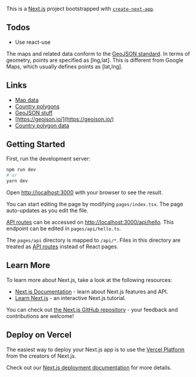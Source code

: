 This is a [Next.js](https://nextjs.org/) project bootstrapped with [`create-next-app`](https://github.com/vercel/next.js/tree/canary/packages/create-next-app).

## Todos

- Use react-use

The maps and related data conform to the [GeoJSON standard](https://en.wikipedia.org/wiki/GeoJSON). In terms of geometry, points are specified as [lng,lat]. This is different from Google Maps, which usually defines points as [lat,lng].

## Links

- [Map data](https://github.com/openlayers/openlayers/blob/main/examples/data/geojson/countries.geojson)
- [Country polygons](https://github.com/johan/world.geo.json/blob/master/countries.geo.json)
- [GeoJSON stuff](https://macwright.com/2015/03/23/geojson-second-bite.html#features)
- [https://geojson.io/](https://geojson.io/)
- [Country polygon data](https://datahub.io/core/geo-countries#resource-geo-countries_zip)

## Getting Started

First, run the development server:

```bash
npm run dev
# or
yarn dev
```

Open [http://localhost:3000](http://localhost:3000) with your browser to see the result.

You can start editing the page by modifying `pages/index.tsx`. The page auto-updates as you edit the file.

[API routes](https://nextjs.org/docs/api-routes/introduction) can be accessed on [http://localhost:3000/api/hello](http://localhost:3000/api/hello). This endpoint can be edited in `pages/api/hello.ts`.

The `pages/api` directory is mapped to `/api/*`. Files in this directory are treated as [API routes](https://nextjs.org/docs/api-routes/introduction) instead of React pages.

## Learn More

To learn more about Next.js, take a look at the following resources:

- [Next.js Documentation](https://nextjs.org/docs) - learn about Next.js features and API.
- [Learn Next.js](https://nextjs.org/learn) - an interactive Next.js tutorial.

You can check out [the Next.js GitHub repository](https://github.com/vercel/next.js/) - your feedback and contributions are welcome!

## Deploy on Vercel

The easiest way to deploy your Next.js app is to use the [Vercel Platform](https://vercel.com/new?utm_medium=default-template&filter=next.js&utm_source=create-next-app&utm_campaign=create-next-app-readme) from the creators of Next.js.

Check out our [Next.js deployment documentation](https://nextjs.org/docs/deployment) for more details.
